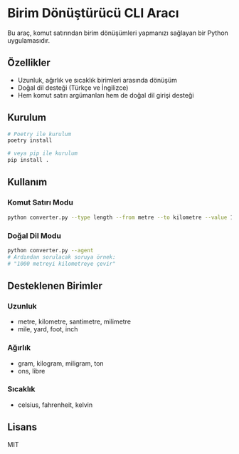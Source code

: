 # Birim Dönüştürücü CLI Aracı

Bu araç, komut satırından birim dönüşümleri yapmanızı sağlayan bir Python uygulamasıdır.

## Özellikler

- Uzunluk, ağırlık ve sıcaklık birimleri arasında dönüşüm
- Doğal dil desteği (Türkçe ve İngilizce)
- Hem komut satırı argümanları hem de doğal dil girişi desteği

## Kurulum

```bash
# Poetry ile kurulum
poetry install

# veya pip ile kurulum
pip install .
```

## Kullanım

### Komut Satırı Modu

```bash
python converter.py --type length --from metre --to kilometre --value 1000
```

### Doğal Dil Modu

```bash
python converter.py --agent
# Ardından sorulacak soruya örnek:
# "1000 metreyi kilometreye çevir"
```

## Desteklenen Birimler

### Uzunluk
- metre, kilometre, santimetre, milimetre
- mile, yard, foot, inch

### Ağırlık
- gram, kilogram, miligram, ton
- ons, libre

### Sıcaklık
- celsius, fahrenheit, kelvin

## Lisans

MIT
